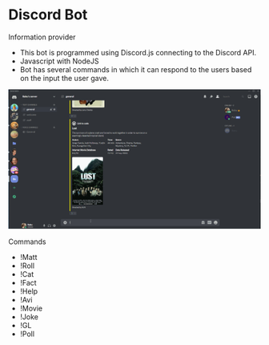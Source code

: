 # Discord Bot
Information provider
- This bot is programmed using Discord.js connecting to the Discord API.
- Javascript with NodeJS
- Bot has several commands in which it can respond to the users based on the input the user gave.
<img src="imgs/discord_bot.gif">

Commands
* !Matt
* !Roll
* !Cat
* !Fact
* !Help
* !Avi
* !Movie
* !Joke
* !GL
* !Poll
